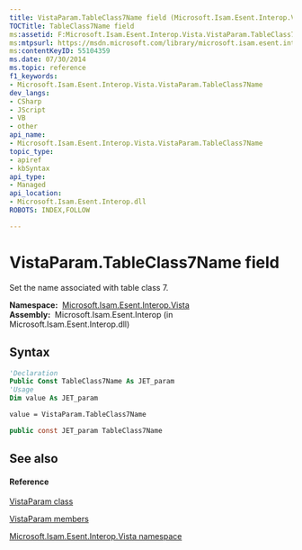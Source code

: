 ```yaml
---
title: VistaParam.TableClass7Name field (Microsoft.Isam.Esent.Interop.Vista)
TOCTitle: TableClass7Name field
ms:assetid: F:Microsoft.Isam.Esent.Interop.Vista.VistaParam.TableClass7Name
ms:mtpsurl: https://msdn.microsoft.com/library/microsoft.isam.esent.interop.vista.vistaparam.tableclass7name(v=EXCHG.10)
ms:contentKeyID: 55104359
ms.date: 07/30/2014
ms.topic: reference
f1_keywords:
- Microsoft.Isam.Esent.Interop.Vista.VistaParam.TableClass7Name
dev_langs:
- CSharp
- JScript
- VB
- other
api_name: 
- Microsoft.Isam.Esent.Interop.Vista.VistaParam.TableClass7Name
topic_type: 
- apiref
- kbSyntax
api_type: 
- Managed
api_location: 
- Microsoft.Isam.Esent.Interop.dll
ROBOTS: INDEX,FOLLOW

---
```


# VistaParam.TableClass7Name field

Set the name associated with table class 7.

**Namespace:**  [Microsoft.Isam.Esent.Interop.Vista](hh558039\(v=exchg.10\).md)  
**Assembly:**  Microsoft.Isam.Esent.Interop (in Microsoft.Isam.Esent.Interop.dll)

## Syntax

``` vb
'Declaration
Public Const TableClass7Name As JET_param
'Usage
Dim value As JET_param

value = VistaParam.TableClass7Name
```

``` csharp
public const JET_param TableClass7Name
```

## See also

#### Reference

[VistaParam class](dn335284\(v=exchg.10\).md)

[VistaParam members](dn335372\(v=exchg.10\).md)

[Microsoft.Isam.Esent.Interop.Vista namespace](hh558039\(v=exchg.10\).md)

